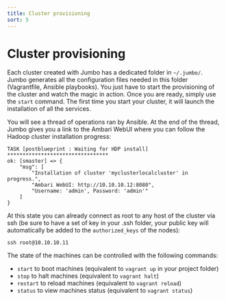 ```yaml
---
title: Cluster provisioning
sort: 5
---
```


# Cluster provisioning

Each cluster created with Jumbo has a dedicated folder in `~/.jumbo/`. Jumbo generates all the configuration files needed in this folder (Vagrantfile, Ansible playbooks). You just have to start the provisioning of the cluster and watch the magic in action. Once you are ready, simply use the `start` command. The first time you start your cluster, it will launch the installation of all the services.

You will see a thread of operations ran by Ansible. At the end of the thread, Jumbo gives you a link to the Ambari WebUI where you can follow the Hadoop cluster installation progress:

```shell
TASK [postblueprint : Waiting for HDP install] *********************************
ok: [smaster] => {
    "msg": [
        "Installation of cluster 'myclusterlocalcluster' in progress.",
        "Ambari WebUI: http://10.10.10.12:8080",
        "Username: 'admin', Password: 'admin'"
    ]
}
```

<hint-box
    type='info'
    text='**What to do in case of failure during provision?**  
    This can happen for random reasons (like a very slow internet connexion hitting timeouts, etc...), you should just try to provision the cluster again by using the `provision` command.'
    ></hint-box>

At this state you can already connect as root to any host of the cluster via ssh (be sure to have a set of key in your .ssh folder, your public key will automatically be added to the `authorized_keys` of the nodes):

```shell
ssh root@10.10.10.11
```

<hint-box
    type='warning'
    text='**Before starting working on the cluster, be sure that it is entirely configured as you want!** (If you modify the cluster configuration with Jumbo after provisioning, you will have to `vagrant destroy -f` and `vagrant up` again in your project folder in `/~.jumbo/CLUSTER_NAME/` to apply changes)'
    ></hint-box>

The state of the machines can be controlled with the following commands:

- `start` to boot machines (equivalent to `vagrant up` in your project folder)
- `stop` to halt machines (equivalent to `vagrant halt`)
- `restart` to reload machines (equivalent to `vagrant reload`)
- `status` to view machines status (equivalent to `vagrant status`)
